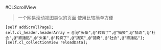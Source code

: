 #CLScrollView

> 一个网易滚动视图类似的页面 使用比较简单方便

```
[self addScrollPage];
self.cl_header.headerArray = @[@"头条",@"转疯了",@"搞笑",@"猎奇",@"社会",@"直播贴",@"头条",@"转疯了",@"搞笑",@"猎奇",@"社会",@"直播贴"];
[self.cl_collectionView reloadData];
```
